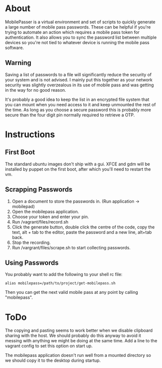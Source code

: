 About
=====

MobilePasser is a virtual environment and set of scripts to quickly generate a
large number of mobile pass passwords. These can be helpful if you're trying to
automate an action which requires a mobile pass token for authentication. It
also allows you to sync the password list between multiple devices so you're
not tied to whatever device is running the mobile pass software.

Warning
-------

Saving a list of passwords to a file will significantly reduce the security of
your system and is not advised. I mainly put this together as your network
security was slightly overzealous in its use of mobile pass and was getting in
the way for no good reason.

It's probably a good idea to keep the list in an encrypted file system that you
can mount when you need access to it and keep unmounted the rest of the time.
As long as you choose a secure password this is probably more secure than the
four digit pin normally required to retrieve a OTP.

Instructions
============

First Boot
----------

The standard ubuntu images don't ship with a gui. XFCE and gdm will be
installed by puppet on the first boot, after which you'll need to restart the
vm.

Scrapping Passwords
-------------------

1. Open a document to store the passwords in. (Run application -> mobilepad)
2. Open the mobilepass application.
3. Choose your token and enter your pin.
4. Run /vagrant/files/record.sh
5. Click the generate button, double click the centre of the code, copy the
   text, alt + tab to the editor, paste the password and a new line, alt+tab
   back.
6. Stop the recording.
7. Run /vargrant/files/scrape.sh to start collecting passwords.

Using Passwords
---------------

You probably want to add the following to your shell rc file:

```
alias mobilepass=/path/to/project/get-mobilepass.sh
```

Then you can get the next valid mobile pass at any point by calling
"mobilepass".

ToDo
====

The copying and pasting seems to work better when we disable clipboard sharing
with the host. We should probably do this anyway to avoid it messing with
anything we might be doing at the same time. Add a line to the vagrant config
to set this option on start up.

The mobilepass application doesn't run well from a mounted directory so we
should copy it to the desktop during startup.
